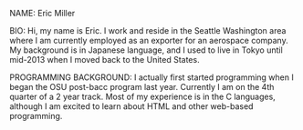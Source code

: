 NAME:
Eric Miller

BIO:
Hi, my name is Eric. I work and reside in the Seattle Washington area 
where I am currently employed as an exporter for an aerospace company.
My background is in Japanese language, and I used to live in Tokyo until 
mid-2013 when I moved back to the United States.

PROGRAMMING BACKGROUND:
I actually first started programming when I began the OSU post-bacc 
program last year. Currently I am on the 4th quarter of a 2 year track.
Most of my experience is in the C languages, although I am excited to
learn about HTML and other web-based programming.
